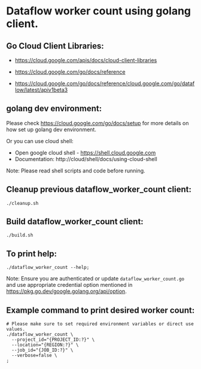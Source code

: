 # Dataflow worker count using golang client.

## Go Cloud Client Libraries:

*   https://cloud.google.com/apis/docs/cloud-client-libraries

*   https://cloud.google.com/go/docs/reference

*   https://cloud.google.com/go/docs/reference/cloud.google.com/go/dataflow/latest/apiv1beta3

## golang dev environment:

  Please check https://cloud.google.com/go/docs/setup for more details on how set
  up golang dev environment.

  Or you can use cloud shell:

  *   Open google cloud shell - https://shell.cloud.google.com
  *   Documentation: http://cloud/shell/docs/using-cloud-shell

Note: Please read shell scripts and code before running.

## Cleanup previous dataflow_worker_count client:

```
./cleanup.sh
```

## Build dataflow_worker_count client:

```
./build.sh
```

## To print help:

```
./dataflow_worker_count --help;
```

Note: Ensure you are authenticated or update `dataflow_worker_count.go` and use
appropriate credential option mentioned in
https://pkg.go.dev/google.golang.org/api/option.

## Example command to print desired worker count:

```
# Please make sure to set required environment variables or direct use values.
./dataflow_worker_count \
  --project_id="{PROJECT_ID:?}" \
  --location="{REGION:?}" \
  --job_id="{JOB_ID:?}" \
  --verbose=false \
;
```

